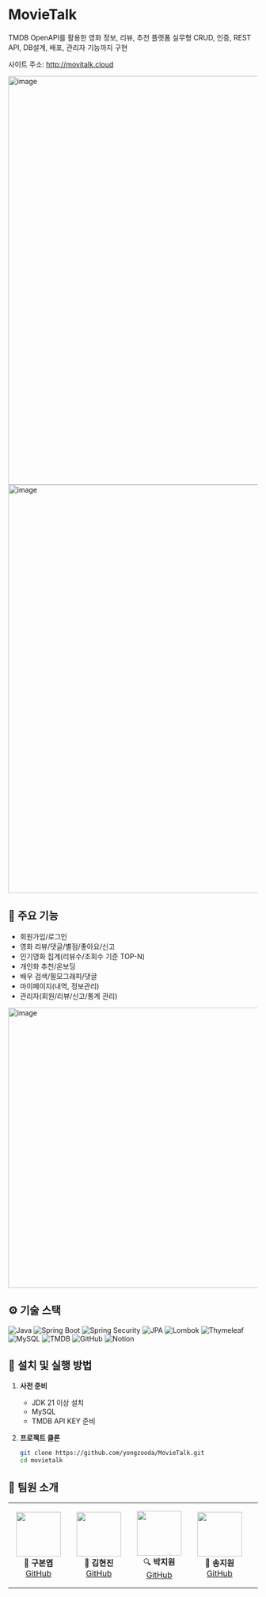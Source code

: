 # MovieTalk

TMDB OpenAPI를 활용한 영화 정보, 리뷰, 추천 플랫폼
실무형 CRUD, 인증, REST API, DB설계, 배포, 관리자 기능까지 구현


사이트 주소: http://movitalk.cloud

<img width="824" alt="image" src="https://github.com/user-attachments/assets/d5eb39f6-3792-43f7-8a9a-505381685cf1" />


<img width="824" alt="image" src="https://github.com/user-attachments/assets/f8837ddd-e37d-4080-8873-b068662e97bf" />


## 📝 주요 기능
- 회원가입/로그인
- 영화 리뷰/댓글/별점/좋아요/신고
- 인기영화 집계(리뷰수/조회수 기준 TOP-N)
- 개인화 추천/온보딩
- 배우 검색/필모그래피/댓글
- 마이페이지(내역, 정보관리)
- 관리자(회원/리뷰/신고/통계 관리)
  



<img width="565" alt="image" src="https://github.com/user-attachments/assets/db9bb365-c36d-4e76-9869-7f639ce9e5f2" />

  
## ⚙️ 기술 스택

![Java](https://img.shields.io/badge/Java-007396?style=flat&logo=java&logoColor=white)
![Spring Boot](https://img.shields.io/badge/SpringBoot-6DB33F?style=flat&logo=springboot&logoColor=white)
![Spring Security](https://img.shields.io/badge/SpringSecurity-6DB33F?style=flat&logo=springsecurity&logoColor=white)
![JPA](https://img.shields.io/badge/JPA-%23FF6F00?style=flat)
![Lombok](https://img.shields.io/badge/Lombok-%23E76F00?style=flat)
![Thymeleaf](https://img.shields.io/badge/Thymeleaf-005F0F?style=flat&logo=thymeleaf)
![MySQL](https://img.shields.io/badge/MySQL-4479A1?style=flat&logo=mysql&logoColor=white)
![TMDB](https://img.shields.io/badge/TMDB-01B4E4?style=flat)
![GitHub](https://img.shields.io/badge/GitHub-181717?style=flat&logo=github&logoColor=white)
![Notion](https://img.shields.io/badge/Notion-000000?style=flat&logo=notion&logoColor=white)


## 🚀 설치 및 실행 방법

1. **사전 준비**
   - JDK 21 이상 설치
   - MySQL
   - TMDB API KEY 준비

2. **프로젝트 클론**
   ```bash
   git clone https://github.com/yongzooda/MovieTalk.git
   cd movietalk

## 👥 팀원 소개

<div align="center">
  <table>
    <tr>
      <td align="center" style="padding: 16px;">
        <img src="https://avatars.githubusercontent.com/bonyubking" width="90"/><br>
        👑 <b>구본엽</b><br>
        <a href="https://github.com/bnyeob">GitHub</a>
      </td>
      <td align="center" style="padding: 16px;">
        <img src="https://avatars.githubusercontent.com/guwls" width="90"/><br>
        🎨 <b>김현진</b><br>
        <a href="https://github.com/guwls">GitHub</a>
      </td>
      <td align="center" style="padding: 16px;">
        <img src="https://avatars.githubusercontent.com/PG1tHub" width="90"/><br>
        🔍 <b>박지원</b><br>
        <a href="https://github.com/PG1tHub">GitHub</a>
      </td>
      <td align="center" style="padding: 16px;">
        <img src="https://avatars.githubusercontent.com/ssong7890" width="90"/><br>
        👑 <b>송지원</b><br>
        <a href="https://github.com/ssong7890">GitHub</a>
      </td>
      <td align="center" style="padding: 16px;">
        <img src="https://avatars.githubusercontent.com/yongzooda" width="90"/><br>
        🎨 <b>이용주</b><br>
        <a href="https://github.com/yongzooda">GitHub</a>
      </td>
      <td align="center" style="padding: 16px;">
        <img src="https://avatars.githubusercontent.com/sihwan0816" width="90"/><br>
        🔍 <b>김시환</b><br>
        <a href="https://github.com/sihwan0816">GitHub</a>
      </td>
    </tr>
  </table>
</div>





